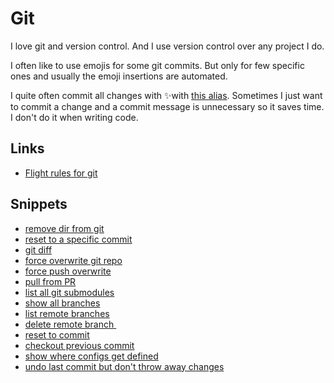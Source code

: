 # Git
I love git and version control. And I use version control over any project I do.

I often like to use emojis for some git commits. But only for few specific ones and usually the emoji insertions are automated. 

I quite often commit all changes with ✨with [this alias](https://github.com/nikitavoloboev/dotfiles#commit-all-with-). Sometimes I just want to commit a change and a commit message is unnecessary so it saves time. I don't do it when writing code.

## Links
- [Flight rules for git](https://github.com/k88hudson/git-flight-rules)

## Snippets
- [remove dir from git](https://gist.github.com/17a9bc95ce5da0db7f85d076b45d07cd)
- [reset to a specific commit](https://gist.github.com/9dd017136b8ad625af938a916c9e90a8)
- [git diff](https://gist.github.com/c5965f97f6c805c80c8e94d418183208)
- [force overwrite git repo](https://gist.github.com/ce4c3fbbc92db306e834a5882bb2d3af)
- [force push overwrite](https://gist.github.com/957c2945324fd226595309a86bcf9e0c)
- [pull from PR](https://gist.github.com/044f813deaf726f71c9fbde69019b744)
- [list all git submodules](https://gist.github.com/8c38c1f32c766f2deb089953f8d35066)
- [show all branches](https://gist.github.com/4ac755d5c4c1aefa1e9233a18a2d1a61)
- [list remote branches](https://gist.github.com/723975565773ee3cb69b080d72bcca36)
- [delete remote branch ](https://gist.github.com/b50e80729fcc931331249388b01cbeee)
- [reset to commit](https://gist.github.com/6be7b62cd2a483beaaf42ab6c76f1cad)
- [checkout previous commit](https://gist.github.com/8da63bc3a6801337356119647fb27e52)
- [show where configs get defined](https://gist.github.com/8e4fe9f16e8141778eabdb030276263a)
- [undo last commit but don't throw away changes](https://gist.github.com/9d4621d9813ed28aaebaaef7100bcaec)

